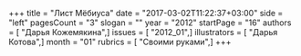 +++
title = "Лист Мёбиуса"
date = "2017-03-02T11:22:37+03:00"
side = "left"
pagesCount = "3"
slogan = ""
year = "2012"
startPage = "16"
authors = [ "Дарья Кожемякина",]
issues = [ "2012_01",]
illustrators = [ "Дарья Котова",]
month = "01"
rubrics = [ "Своими руками",]
+++
